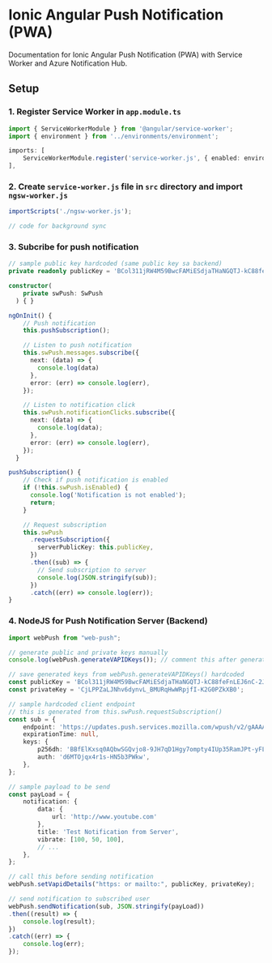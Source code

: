 # Ionic Angular Push Notification (PWA)
Documentation for Ionic Angular Push Notification (PWA) with Service Worker and Azure Notification Hub.

## Setup
### 1. Register Service Worker in `app.module.ts`
```typescript # Path: src/app/app.module.ts
import { ServiceWorkerModule } from '@angular/service-worker';
import { environment } from '../environments/environment';
```
```typescript # Path: src/app/app.module.ts
imports: [
    ServiceWorkerModule.register('service-worker.js', { enabled: environment.production })
],
```

### 2. Create `service-worker.js` file in `src` directory and import `ngsw-worker.js`
```typescript # Path: src/service-worker.js
importScripts('./ngsw-worker.js');

// code for background sync
```

### 3. Subcribe for push notification
```typescript
// sample public key hardcoded (same public key sa backend)
private readonly publicKey = 'BCol311jRW4M59BwcFAMiESdjaTHaNGQTJ-kC88feFnLEJ6nC-2JFOBcMX-rLRIO8NaaXYwDRCLn1a_s4XgR384';
```

```typescript
constructor(
    private swPush: SwPush
  ) { }
```

```typescript
ngOnInit() {
    // Push notification
    this.pushSubscription();

    // Listen to push notification
    this.swPush.messages.subscribe({
      next: (data) => {
        console.log(data)
      },
      error: (err) => console.log(err),
    });

    // Listen to notification click
    this.swPush.notificationClicks.subscribe({
      next: (data) => {
        console.log(data);
      },
      error: (err) => console.log(err),
    });
  }
```

```typescript
pushSubscription() {
    // Check if push notification is enabled
    if (!this.swPush.isEnabled) {
      console.log('Notification is not enabled');
      return;
    }

    // Request subscription
    this.swPush
      .requestSubscription({
        serverPublicKey: this.publicKey,
      })
      .then((sub) => {
        // Send subscription to server
        console.log(JSON.stringify(sub));
      })
      .catch((err) => console.log(err));
}
```

### 4. NodeJS for Push Notification Server (Backend)
```typescript
import webPush from "web-push";

// generate public and private keys manually
console.log(webPush.generateVAPIDKeys()); // comment this after generating keys

// save generated keys from webPush.generateVAPIDKeys() hardcoded
const publicKey = 'BCol311jRW4M59BwcFAMiESdjaTHaNGQTJ-kC88feFnLEJ6nC-2JFOBcMX-rLRIO8NaaXYwDRCLn1a_s4XgR384';
const privateKey = 'CjLPPZaLJNhv6dynvL_BMURqHwWRpjfI-K2G0PZkXB0';

// sample hardcoded client endpoint
// this is generated from this.swPush.requestSubscription()
const sub = {
    endpoint: 'https://updates.push.services.mozilla.com/wpush/v2/gAAAAABlQ33HwyGckJgFadvDbKdT_ridScZnUJ-0J8gdzu3cWT9-JZyGVdw1wyTnLLS1BhxfMPkiXWSh9ziwMxY7AgWrEuEPl5BRjDKy4s2cg2IaVgyjP5PXuzz5ZaPhCPkW02WDroTCun5mFmZk9PIRRQ6JFlYi-4eIY2tsEiUHbCAJwAQ7Te4',
    expirationTime: null,
    keys: {
        p256dh: 'BBfElKxsq0AQbwSGQvjo8-9JH7qD1Hgy7ompty4IUp35RamJPt-yFL7tuMncMcaEso3PE8Fwq8g0L3t1of07Xe0',
        auth: 'd6MTOjqx4r1s-HN5b3PWkw',
    },
};

// sample payload to be send
const payLoad = {
    notification: {
        data: {
            url: 'http://www.youtube.com'
        },
        title: 'Test Notification from Server',
        vibrate: [100, 50, 100],
        // ...
    },
};

// call this before sending notification
webPush.setVapidDetails("https: or mailto:", publicKey, privateKey);

// send notification to subscribed user
webPush.sendNotification(sub, JSON.stringify(payLoad))
.then((result) => {
    console.log(result);
})
.catch((err) => {
    console.log(err);
});
```
